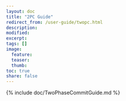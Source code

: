 ```yaml
---
layout: doc
title: "2PC Guide"
redirect_from: /user-guide/twopc.html
description:
modified:
excerpt:
tags: []
image:
  feature:
  teaser:
  thumb:
toc: true
share: false
---
```


{% include doc/TwoPhaseCommitGuide.md %}
